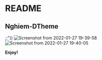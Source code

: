 # README
## Nghiem-DTheme
;:"))
![Screenshot from 2022-01-27 19-39-58](https://user-images.githubusercontent.com/72342095/151365273-a8b9dc43-609e-4f6e-a26c-79b2de1c4e30.png)
![Screenshot from 2022-01-27 19-40-05](https://user-images.githubusercontent.com/72342095/151365298-5c96cdd3-1c5c-4fdd-9911-6dbe21b9caa4.png)


**Enjoy!**
